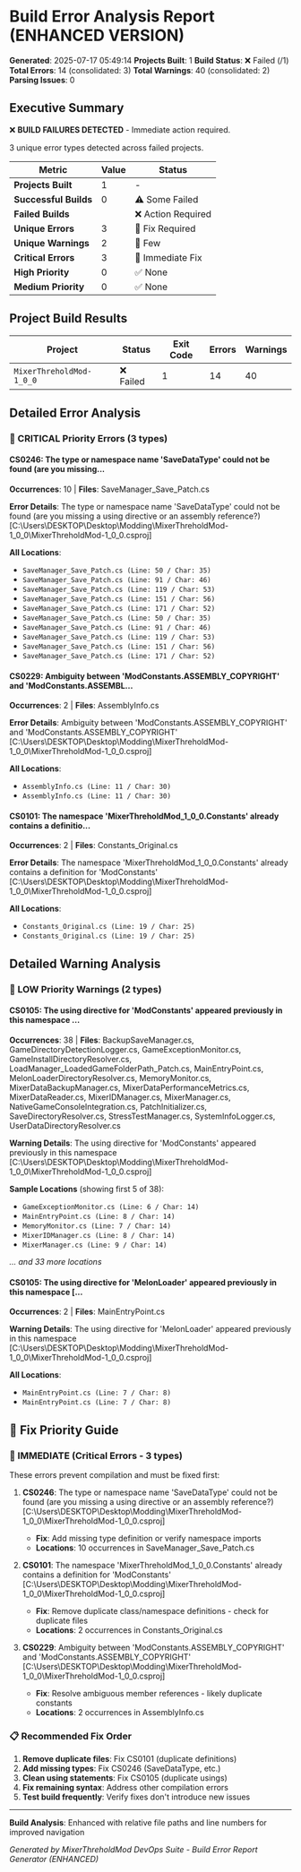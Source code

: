 ﻿# Build Error Analysis Report (ENHANCED VERSION)

**Generated**: 2025-07-17 05:49:14
**Projects Built**: 1
**Build Status**: ❌ Failed (/1)
**Total Errors**: 14 (consolidated: 3)
**Total Warnings**: 40 (consolidated: 2)
**Parsing Issues**: 0

## Executive Summary

❌ **BUILD FAILURES DETECTED** - Immediate action required.

3 unique error types detected across  failed projects.

| Metric | Value | Status |
|--------|-------|--------|
| **Projects Built** | 1 | - |
| **Successful Builds** | 0 | ⚠️ Some Failed |
| **Failed Builds** |  | ❌ Action Required |
| **Unique Errors** | 3 | 🚨 Fix Required |
| **Unique Warnings** | 2 | 📝 Few |
| **Critical Errors** | 3 | 🚨 Immediate Fix |
| **High Priority** | 0 | ✅ None |
| **Medium Priority** | 0 | ✅ None |

## Project Build Results

| Project | Status | Exit Code | Errors | Warnings |
|---------|--------|-----------|--------|----------|
| ``MixerThreholdMod-1_0_0`` | ❌ Failed | 1 | 14 | 40 |

## Detailed Error Analysis

### 🚨 CRITICAL Priority Errors (3 types)

#### CS0246: The type or namespace name 'SaveDataType' could not be found (are you missing...

**Occurrences**: 10 | **Files**: SaveManager_Save_Patch.cs

**Error Details**: The type or namespace name 'SaveDataType' could not be found (are you missing a using directive or an assembly reference?) [C:\Users\DESKTOP\Desktop\Modding\MixerThreholdMod-1_0_0\MixerThreholdMod-1_0_0.csproj]

**All Locations**:

- ``SaveManager_Save_Patch.cs (Line: 50 / Char: 35)``
- ``SaveManager_Save_Patch.cs (Line: 91 / Char: 46)``
- ``SaveManager_Save_Patch.cs (Line: 119 / Char: 53)``
- ``SaveManager_Save_Patch.cs (Line: 151 / Char: 56)``
- ``SaveManager_Save_Patch.cs (Line: 171 / Char: 52)``
- ``SaveManager_Save_Patch.cs (Line: 50 / Char: 35)``
- ``SaveManager_Save_Patch.cs (Line: 91 / Char: 46)``
- ``SaveManager_Save_Patch.cs (Line: 119 / Char: 53)``
- ``SaveManager_Save_Patch.cs (Line: 151 / Char: 56)``
- ``SaveManager_Save_Patch.cs (Line: 171 / Char: 52)``

#### CS0229: Ambiguity between 'ModConstants.ASSEMBLY_COPYRIGHT' and 'ModConstants.ASSEMBL...

**Occurrences**: 2 | **Files**: AssemblyInfo.cs

**Error Details**: Ambiguity between 'ModConstants.ASSEMBLY_COPYRIGHT' and 'ModConstants.ASSEMBLY_COPYRIGHT' [C:\Users\DESKTOP\Desktop\Modding\MixerThreholdMod-1_0_0\MixerThreholdMod-1_0_0.csproj]

**All Locations**:

- ``AssemblyInfo.cs (Line: 11 / Char: 30)``
- ``AssemblyInfo.cs (Line: 11 / Char: 30)``

#### CS0101: The namespace 'MixerThreholdMod_1_0_0.Constants' already contains a definitio...

**Occurrences**: 2 | **Files**: Constants_Original.cs

**Error Details**: The namespace 'MixerThreholdMod_1_0_0.Constants' already contains a definition for 'ModConstants' [C:\Users\DESKTOP\Desktop\Modding\MixerThreholdMod-1_0_0\MixerThreholdMod-1_0_0.csproj]

**All Locations**:

- ``Constants_Original.cs (Line: 19 / Char: 25)``
- ``Constants_Original.cs (Line: 19 / Char: 25)``

## Detailed Warning Analysis

### 💭 LOW Priority Warnings (2 types)

#### CS0105: The using directive for 'ModConstants' appeared previously in this namespace ...

**Occurrences**: 38 | **Files**: BackupSaveManager.cs, GameDirectoryDetectionLogger.cs, GameExceptionMonitor.cs, GameInstallDirectoryResolver.cs, LoadManager_LoadedGameFolderPath_Patch.cs, MainEntryPoint.cs, MelonLoaderDirectoryResolver.cs, MemoryMonitor.cs, MixerDataBackupManager.cs, MixerDataPerformanceMetrics.cs, MixerDataReader.cs, MixerIDManager.cs, MixerManager.cs, NativeGameConsoleIntegration.cs, PatchInitializer.cs, SaveDirectoryResolver.cs, StressTestManager.cs, SystemInfoLogger.cs, UserDataDirectoryResolver.cs

**Warning Details**: The using directive for 'ModConstants' appeared previously in this namespace [C:\Users\DESKTOP\Desktop\Modding\MixerThreholdMod-1_0_0\MixerThreholdMod-1_0_0.csproj]

**Sample Locations** (showing first 5 of 38):

- ``GameExceptionMonitor.cs (Line: 6 / Char: 14)``
- ``MainEntryPoint.cs (Line: 8 / Char: 14)``
- ``MemoryMonitor.cs (Line: 7 / Char: 14)``
- ``MixerIDManager.cs (Line: 8 / Char: 14)``
- ``MixerManager.cs (Line: 9 / Char: 14)``

*... and 33 more locations*

#### CS0105: The using directive for 'MelonLoader' appeared previously in this namespace [...

**Occurrences**: 2 | **Files**: MainEntryPoint.cs

**Warning Details**: The using directive for 'MelonLoader' appeared previously in this namespace [C:\Users\DESKTOP\Desktop\Modding\MixerThreholdMod-1_0_0\MixerThreholdMod-1_0_0.csproj]

**All Locations**:

- ``MainEntryPoint.cs (Line: 7 / Char: 8)``
- ``MainEntryPoint.cs (Line: 7 / Char: 8)``

## 🎯 Fix Priority Guide

### 🚨 IMMEDIATE (Critical Errors - 3 types)

These errors prevent compilation and must be fixed first:

1. **CS0246**: The type or namespace name 'SaveDataType' could not be found (are you missing a using directive or an assembly reference?) [C:\Users\DESKTOP\Desktop\Modding\MixerThreholdMod-1_0_0\MixerThreholdMod-1_0_0.csproj]
   - **Fix**: Add missing type definition or verify namespace imports
   - **Locations**: 10 occurrences in SaveManager_Save_Patch.cs

1. **CS0101**: The namespace 'MixerThreholdMod_1_0_0.Constants' already contains a definition for 'ModConstants' [C:\Users\DESKTOP\Desktop\Modding\MixerThreholdMod-1_0_0\MixerThreholdMod-1_0_0.csproj]
   - **Fix**: Remove duplicate class/namespace definitions - check for duplicate files
   - **Locations**: 2 occurrences in Constants_Original.cs

1. **CS0229**: Ambiguity between 'ModConstants.ASSEMBLY_COPYRIGHT' and 'ModConstants.ASSEMBLY_COPYRIGHT' [C:\Users\DESKTOP\Desktop\Modding\MixerThreholdMod-1_0_0\MixerThreholdMod-1_0_0.csproj]
   - **Fix**: Resolve ambiguous member references - likely duplicate constants
   - **Locations**: 2 occurrences in AssemblyInfo.cs

### 📋 Recommended Fix Order

1. **Remove duplicate files**: Fix CS0101 (duplicate definitions)
2. **Add missing types**: Fix CS0246 (SaveDataType, etc.)
3. **Clean using statements**: Fix CS0105 (duplicate usings)
4. **Fix remaining syntax**: Address other compilation errors
5. **Test build frequently**: Verify fixes don't introduce new issues

---

**Build Analysis**: Enhanced with relative file paths and line numbers for improved navigation

*Generated by MixerThreholdMod DevOps Suite - Build Error Report Generator (ENHANCED)*
